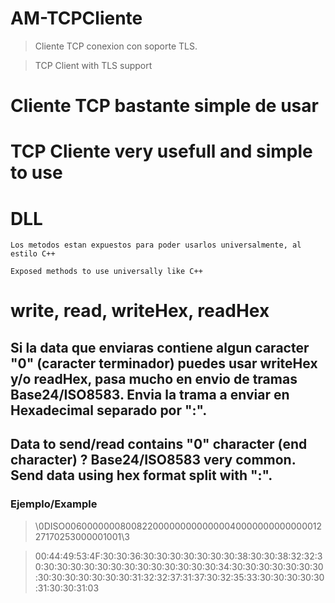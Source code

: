# AM-TCPCliente
> Cliente TCP conexion con soporte TLS.

> TCP Client with TLS support

# Cliente TCP bastante simple de usar
# TCP Cliente very usefull and simple to use

# DLL

` Los metodos estan expuestos para poder usarlos universalmente, al estilo C++ `

` Exposed methods to use universally like C++ `

# write, read, writeHex, readHex
## Si la data que enviaras contiene algun caracter "0" (caracter terminador) puedes usar writeHex y/o readHex, pasa mucho en envio de tramas Base24/ISO8583. Envia la trama a enviar en Hexadecimal separado por ":".
## Data to send/read contains "0" character (end character) ? Base24/ISO8583 very common. Send data using hex format split with ":".

### Ejemplo/Example

> \0DISO0060000000800822000000000000004000000000000001227170253000001001\3

> 00:44:49:53:4F:30:30:36:30:30:30:30:30:30:30:38:30:30:38:32:32:30:30:30:30:30:30:30:30:30:30:30:30:30:30:34:30:30:30:30:30:30:30:30:30:30:30:30:30:30:31:32:32:37:31:37:30:32:35:33:30:30:30:30:30:31:30:30:31:03

